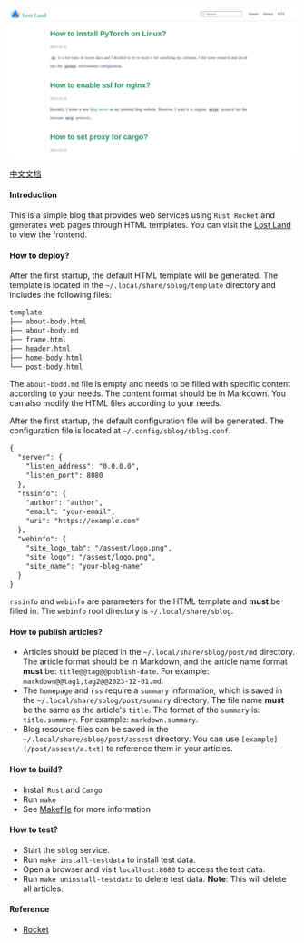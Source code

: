 ![screenshot](./screenshot/sblog.png)

[中文文档](./README.zh-CN.md)

#### Introduction
This is a simple blog that provides web services using `Rust Rocket` and generates web pages through HTML templates. You can visit the [Lost Land](https://heng30.xyz) to view the frontend.

#### How to deploy?
After the first startup, the default HTML template will be generated. The template is located in the `~/.local/share/sblog/template` directory and includes the following files:
````
template
├── about-body.html
├── about-body.md
├── frame.html
├── header.html
├── home-body.html
└── post-body.html
````
The `about-bodd.md` file is empty and needs to be filled with specific content according to your needs. The content format should be in Markdown.
You can also modify the HTML files according to your needs.

After the first startup, the default configuration file will be generated. The configuration file is located at `~/.config/sblog/sblog.conf`.
````
{
  "server": {
    "listen_address": "0.0.0.0",
    "listen_port": 8080
  },
  "rssinfo": {
    "author": "author",
    "email": "your-email",
    "uri": "https://example.com"
  },
  "webinfo": {
    "site_logo_tab": "/assest/logo.png",
    "site_logo": "/assest/logo.png",
    "site_name": "your-blog-name"
  }
}
````
`rssinfo` and `webinfo` are parameters for the HTML template and **must** be filled in. The `webinfo` root directory is `~/.local/share/sblog`.

#### How to publish articles?
- Articles should be placed in the `~/.local/share/sblog/post/md` directory. The article format should be in Markdown, and the article name format **must** be: `title@@tag@@publish-date`. For example: `markdown@@tag1,tag2@@2023-12-01.md`.
- The `homepage` and `rss` require a `summary` information, which is saved in the `~/.local/share/sblog/post/summary` directory. The file name **must** be the same as the article's `title`. The format of the `summary` is: `title.summary`. For example: `markdown.summary`.
- Blog resource files can be saved in the `~/.local/share/sblog/post/assest` directory. You can use `[example](/post/assest/a.txt)` to reference them in your articles.

#### How to build?
- Install `Rust` and `Cargo`
- Run `make`
- See [Makefile](./Makefile) for more information

#### How to test?
- Start the `sblog` service.
- Run `make install-testdata` to install test data.
- Open a browser and visit `localhost:8080` to access the test data.
- Run `make uninstall-testdata` to delete test data. **Note**: This will delete all articles.

#### Reference
- [Rocket](https://rocket.rs/v0.5-rc/guide/introduction/)
